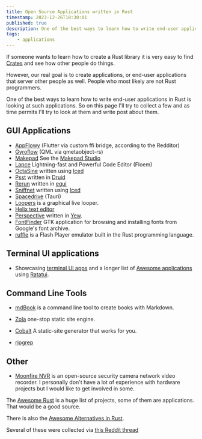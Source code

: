 ```yaml
---
title: Open Source Applications written in Rust
timestamp: 2023-12-26T18:30:01
published: true
description: One of the best ways to learn how to write end-user applications in Rust is looking at such applications.
tags:
    - applications
---
```


If someone wants to learn how to create a Rust library it is very easy to find [Crates](https://crates.io/) and see how other people do things.

However, our real goal is to create applications, or end-user applications that server other people as well. People who most likely are not Rust programmers.

One of the best ways to learn how to write end-user applications in Rust is looking at such applications. So on this page I'll try to collect a few
and as time permits I'll try to look at them and write post about them.

## GUI Applications

* [AppFlowy](https://appflowy.io/) (Flutter via custom ffi bridge, according to the Redditor)
* [Gyroflow](https://gyroflow.xyz/) (QML via qmetaobject-rs)
* [Makepad](https://makepad.nl/) See  the [Makepad Studio](https://makepad.dev/)
* [Lapce](https://lapce.dev/) Lightning-fast and Powerful Code Editor  (Floem)
* [OctaSine](https://www.octasine.com/) written using [Iced](https://iced.rs/)
* [Psst](https://github.com/jpochyla/psst) written in [Druid](https://linebender.org/druid/)
* [Rerun](https://www.rerun.io/) written in [egui](https://www.egui.rs/)
* [Sniffnet](https://sniffnet.net/) written using [Iced](https://iced.rs/)
* [Spacedrive](https://www.spacedrive.com/) (Tauri)
* [Loopers](https://github.com/mwylde/loopers) is a graphical live looper.
* [Helix text editor](https://helix-editor.com/)
* [Perspective](https://perspective.finos.org/) written in [Yew](https://yew.rs/).
* [FontFinder](https://github.com/mmstick/fontfinder) GTK application for browsing and installing fonts from Google's font archive.
* [ruffle](https://ruffle.rs/) is a Flash Player emulator built in the Rust programming language.

## Terminal UI applications

* Showcasing [terminal UI apps](https://ratatui.rs/showcase/apps/) and a longer list of [Awesome applications](https://github.com/ratatui-org/awesome-ratatui#-apps) using [Ratatui](https://ratatui.rs/).


## Command Line Tools

* [mdBook](https://rust-lang.github.io/mdBook/) is a command line tool to create books with Markdown.
* [Zola](https://www.getzola.org/) one-stop static site engine.
* [Cobalt](https://cobalt-org.github.io/) A static-site generator that works for you.

* [ripgrep](https://github.com/BurntSushi/ripgrep)


## Other

* [Moonfire NVR](https://github.com/scottlamb/moonfire-nvr) is an open-source security camera network video recorder. I personally don't have a lot of experience with hardware projects but I would like to get involved in some.


The [Awesome Rust](https://github.com/rust-unofficial/awesome-rust) is a huge list of projects, some of them are applications. That would be a good source.

There is also the [Awesome Alternatives in Rust](https://github.com/TaKO8Ki/awesome-alternatives-in-rust).

Several of these were collected via [this Reddit thread](https://www.reddit.com/r/rust/comments/18rumat/open_source_enduser_applications_written_in_rust/)
